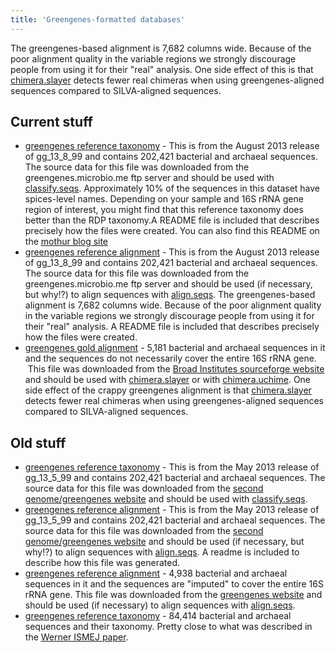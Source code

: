 ```yaml
---
title: 'Greengenes-formatted databases'
---
```

The greengenes-based alignment is 7,682 columns wide. Because of the
poor alignment quality in the variable regions we strongly discourage
people from using it for their \"real\" analysis. One side effect of
this is that [chimera.slayer](chimera.slayer) detects fewer
real chimeras when using greengenes-aligned sequences compared to
SILVA-aligned sequences.

## Current stuff

-   [greengenes reference
    taxonomy](http://www.mothur.org/w/images/6/68/Gg_13_8_99.taxonomy.tgz) -
    This is from the August 2013 release of gg\_13\_8\_99 and contains
    202,421 bacterial and archaeal sequences. The source data for this
    file was downloaded from the greengenes.microbio.me ftp server and
    should be used with [classify.seqs](classify.seqs).
    Approximately 10% of the sequences in this dataset have spices-level
    names. Depending on your sample and 16S rRNA gene region of
    interest, you might find that this reference taxonomy does better
    than the RDP taxonomy.A README file is included that describes
    precisely how the files were created. You can also find this README
    on the [mothur blog
    site](http://blog.mothur.org/2014/08/12/greengenes-v13_8_99-reference-files)
-   [greengenes reference
    alignment](http://www.mothur.org/w/images/1/19/Gg_13_8_99.refalign.tgz) -
    This is from the August 2013 release of gg\_13\_8\_99 and contains
    202,421 bacterial and archaeal sequences. The source data for this
    file was downloaded from the greengenes.microbio.me ftp server and
    should be used (if necessary, but why!?) to align sequences with
    [align.seqs](align.seqs). The greengenes-based alignment
    is 7,682 columns wide. Because of the poor alignment quality in the
    variable regions we strongly discourage people from using it for
    their \"real\" analysis. A README file is included that describes
    precisely how the files were created.
-   [greengenes gold
    alignment](http://www.mothur.org/w/images/2/21/Greengenes.gold.alignment.zip) -
    5,181 bacterial and archaeal sequences in it and the sequences do
    not necessarily cover the entire 16S rRNA gene.  This file was
    downloaded from the [Broad Institutes sourceforge
    website](http://microbiomeutil.sourceforge.net) and should be used
    with [chimera.slayer](chimera.slayer) or with
    [chimera.uchime](chimera.uchime). One side effect of the
    crappy greengenes alignment is that
    [chimera.slayer](chimera.slayer) detects fewer real
    chimeras when using greengenes-aligned sequences compared to
    SILVA-aligned sequences.

## Old stuff

-   [greengenes reference
    taxonomy](http://www.mothur.org/w/images/9/9d/Gg_13_5_99.taxonomy.tgz) -
    This is from the May 2013 release of gg\_13\_5\_99 and contains
    202,421 bacterial and archaeal sequences. The source data for this
    file was downloaded from the [second genome/greengenes
    website](http://greengenes.secondgenome.com) and should be used with
    [classify.seqs](classify.seqs).
-   [greengenes reference
    alignment](http://www.mothur.org/w/images/c/cd/Gg_13_5_99.refalign.tgz) -
    This is from the May 2013 release of gg\_13\_5\_99 and contains
    202,421 bacterial and archaeal sequences. The source data for this
    file was downloaded from the [second genome/greengenes
    website](http://greengenes.secondgenome.com) and should be used (if
    necessary, but why!?) to align sequences with
    [align.seqs](align.seqs). A readme is included to
    describe how this file was generated.
-   [greengenes reference
    alignment](http://www.mothur.org/w/images/7/72/Greengenes.alignment.zip) -
    4,938 bacterial and archaeal sequences in it and the sequences are
    \"imputed\" to cover the entire 16S rRNA gene. This file was
    downloaded from the [greengenes
    website](http://greengenes.lbl.gov/Download/Sequence_Data/Fasta_data_files/core_set_aligned.fasta.imputed)
    and should be used (if necessary) to align sequences with
    [align.seqs](align.seqs).
-   [greengenes reference
    taxonomy](http://www.mothur.org/w/images/1/16/Greengenes.tax.tgz) -
    84,414 bacterial and archaeal sequences and their taxonomy. Pretty
    close to what was described in the [Werner ISMEJ
    paper](http://www.ncbi.nlm.nih.gov/pubmed/21716311).
